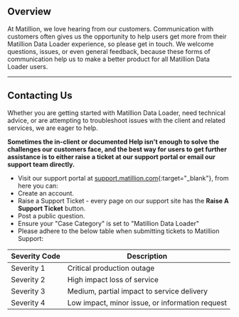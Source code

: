 ## Overview

At Matillion, we love hearing from our customers. Communication with customers often gives us the opportunity to help users get more from their Matillion Data Loader experience, so please get in touch. We welcome questions, issues, or even general feedback, because these forms of communication help us to make a better product for all Matillion Data Loader users.

---

## Contacting Us

Whether you are getting started with Matillion Data Loader, need technical advice, or are attempting to troubleshoot issues with the client and related services, we are eager to help.

**Sometimes the in-client or documented Help isn't enough to solve the challenges our customers face, and the best way for users to get further assistance is to either raise a ticket at our support portal or email our support team directly.**

* Visit our support portal at [support.matillion.com](https://support.matillion.com){:target="_blank"}, from here you can:
* Create an account.
* Raise a Support Ticket - every page on our support site has the **Raise A Support Ticket** button.
* Post a public question.
* Ensure your "Case Category" is set to "Matillion Data Loader" 
* Please adhere to the below table when submitting tickets to Matillion Support:

|Severity Code|Description|
|---|---|
|Severity 1|Critical production outage|
|Severity 2|High impact loss of service|
|Severity 3|Medium, partial impact to service delivery|
|Severity 4|Low impact, minor issue, or information request|